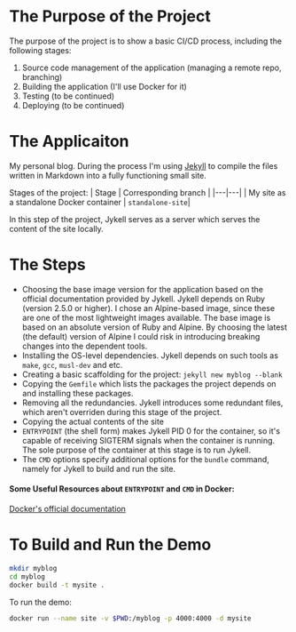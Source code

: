 # The Purpose of the Project

The purpose of the project is to show a basic CI/CD process, including the following stages:

1. Source code management of the application (managing a remote repo, branching)
1. Building the application (I'll use Docker for it)
1. Testing (to be continued)
1. Deploying (to be continued)

# The Applicaiton

My personal blog.
During the process I'm using [Jekyll](https://jekyllrb.com/) to compile the files written in Markdown into a fully functioning small site.

Stages of the project:
| Stage | Corresponding branch |
|---|---|
| My site as a standalone Docker container | `standalone-site`| 

In this step of the project, Jykell serves as a server which serves the content of the site locally.

# The Steps

- Choosing the base image version for the application based on the official documentation provided by Jykell.
Jykell depends on Ruby (version 2.5.0 or higher). I chose an Alpine-based image, since these are one of the most lightweight images available.
The base image is based on an absolute version of Ruby and Alpine. By choosing the latest (the default) version of Alpine I could risk in introducing breaking changes into the dependent tools.
- Installing the OS-level dependencies. Jykell depends on such tools as `make`, `gcc`, `musl-dev` and etc.
- Creating a basic scaffolding for the project: `jekyll new myblog --blank`
- Copying the `Gemfile` which lists the packages the project depends on and installing these packages.
- Removing all the redundancies. Jykell introduces some redundant files, which aren't overriden during this stage of the project.
- Copying the actual contents of the site
- `ENTRYPOINT` (the shell form) makes Jykell PID 0 for the container, so it's capable of receiving SIGTERM signals when the container is running. The sole purpose of the container at this stage is to run Jykell.
- The `CMD` options specify additional options for the `bundle` command, namely for Jykell to build and run the site.

#### Some Useful Resources about `ENTRYPOINT` and `CMD` in Docker:

[Docker's official documentation](https://docs.docker.com/engine/reference/builder/#entrypoint)

# To Build and Run the Demo

```bash
mkdir myblog
cd myblog
docker build -t mysite .
```
To run the demo:
```bash
docker run --name site -v $PWD:/myblog -p 4000:4000 -d mysite
```